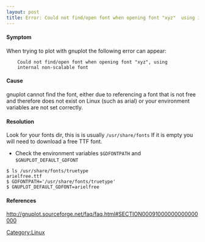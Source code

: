```yaml
---
layout: post 
title: Error: Could not find/open font when opening font "xyz"  using internal non-scalable font (gnuplot)
---
```


#### Symptom

When trying to plot with gnuplot the following error can appear:

        Could not find/open font when opening font "xyz", using
        internal non-scalable font

#### Cause

gnuplot cannot find the font, either due to referencing a font that is
not free and therefore does not exist on Linux (such as arial) or your
environment variables are not set correctly.

#### Resolution

Look for your fonts dir, this is is usually `/usr/share/fonts` If it is
empty you will need to download a free TTF font.

-   Check the environment variables `$GDFONTPATH` and
    `$GNUPLOT_DEFAULT_GDFONT`

<!-- -->

    $ ls /usr/share/fonts/truetype
    arielfree.ttf
    $ GDFONTPATH='/usr/share/fonts/truetype'
    $ GNUPLOT_DEFAULT_GDFONT=arielfree

#### References

<http://gnuplot.sourceforge.net/faq/faq.html#SECTION00091000000000000000>

[Category:Linux](Category:Linux "wikilink")
